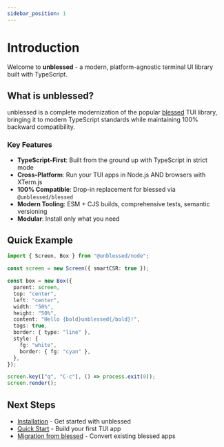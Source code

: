 ```yaml
---
sidebar_position: 1
---
```


# Introduction

Welcome to **unblessed** - a modern, platform-agnostic terminal UI library built with TypeScript.

## What is unblessed?

unblessed is a complete modernization of the popular [blessed](https://github.com/chjj/blessed) TUI library, bringing it to modern TypeScript standards while maintaining 100% backward compatibility.

### Key Features

- **TypeScript-First**: Built from the ground up with TypeScript in strict mode
- **Cross-Platform**: Run your TUI apps in Node.js AND browsers with XTerm.js
- **100% Compatible**: Drop-in replacement for blessed via `@unblessed/blessed`
- **Modern Tooling**: ESM + CJS builds, comprehensive tests, semantic versioning
- **Modular**: Install only what you need

## Quick Example

```typescript
import { Screen, Box } from "@unblessed/node";

const screen = new Screen({ smartCSR: true });

const box = new Box({
  parent: screen,
  top: "center",
  left: "center",
  width: "50%",
  height: "50%",
  content: "Hello {bold}unblessed{/bold}!",
  tags: true,
  border: { type: "line" },
  style: {
    fg: "white",
    border: { fg: "cyan" },
  },
});

screen.key(["q", "C-c"], () => process.exit(0));
screen.render();
```

## Next Steps

- [Installation](./installation) - Get started with unblessed
- [Quick Start](./quick-start) - Build your first TUI app
- [Migration from blessed](./migration-from-blessed) - Convert existing blessed apps
